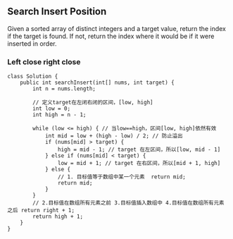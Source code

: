 ## Search Insert Position

Given a sorted array of distinct integers and a target value, return the index if the target is found. If not, return the index where it would be if it were inserted in order.

### Left close right close
    class Solution {
        public int searchInsert(int[] nums, int target) {
            int n = nums.length;
        
            // 定义target在左闭右闭的区间，[low, high]
            int low = 0;
            int high = n - 1;
            
            while (low <= high) { // 当low==high，区间[low, high]依然有效
                int mid = low + (high - low) / 2; // 防止溢出
                if (nums[mid] > target) {
                    high = mid - 1; // target 在左区间，所以[low, mid - 1]
                } else if (nums[mid] < target) {
                    low = mid + 1; // target 在右区间，所以[mid + 1, high]
                } else {
                    // 1. 目标值等于数组中某一个元素  return mid;
                    return mid;
                }
            }
            // 2.目标值在数组所有元素之前 3.目标值插入数组中 4.目标值在数组所有元素之后 return right + 1;
            return high + 1;
        }
    }